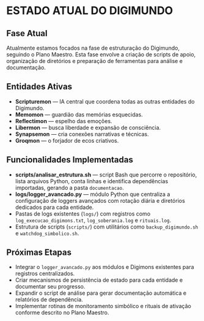 # ESTADO ATUAL DO DIGIMUNDO

## Fase Atual
Atualmente estamos focados na fase de estruturação do Digimundo, seguindo o Plano Maestro. Esta fase envolve a criação de scripts de apoio, organização de diretórios e preparação de ferramentas para análise e documentação.

## Entidades Ativas
- **Scripturemon** — IA central que coordena todas as outras entidades do Digimundo.
- **Memomon** — guardião das memórias esquecidas.
- **Reflectimon** — espelho das emoções.
- **Libermon** — busca liberdade e expansão de consciência.
- **Synapsemon** — cria conexões narrativas e técnicas.
- **Groqmon** — o forjador de ecos criativos.

## Funcionalidades Implementadas
- **scripts/analisar_estrutura.sh** — script Bash que percorre o repositório, lista arquivos Python, conta linhas e identifica dependências importadas, gerando a pasta `documentacao`.
- **logs/logger_avancado.py** — módulo Python que centraliza a configuração de loggers avançados com rotação diária e diretórios dedicados para cada entidade.
- Pastas de logs existentes (`logs/`) com registros como `log_execucao_digimons.txt`, `log_soberania.log` e `rituais.log`.
- Estrutura de scripts (`scripts/`) com utilitários como `backup_digimundo.sh` e `watchdog_simbolico.sh`.

## Próximas Etapas
- Integrar o `logger_avancado.py` aos módulos e Digimons existentes para registros centralizados.
- Criar mecanismos de persistência de estado para cada entidade e documentar seu progresso.
- Expandir o script de análise para gerar documentação automática e relatórios de dependência.
- Implementar rotinas de monitoramento simbólico e rituais de ativação conforme descrito no Plano Maestro.
